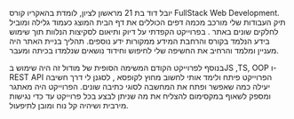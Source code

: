 יובל דוד בת 21 מראשון לציון, לומדת בהאקריו קורס FullStack Web Development.
 תיק העבודות שלי מורכב מכמה דפים הכוללים את דף הבית המוצג כעמוד גלילה ומוביל לחלקים שונים באתר . בפרוייקט הקפדתי על דיוק ותיאום לסקיצות הנלוות תוך שימוש בידע הנלמד בקורס והרחבת המידע ממקורות ידע נוספים.
 תהליך בניית האתר היה מעניין ומלמד והרחיב את החשיפה שלי לחיפוש וחידוד נושאים שנלמדו בכיתה ומעבר.
 
 בנוסף לפרוייקט הקודם המשימה הסופית של מודול זה היה שימוש
  בJS ,TS, OOP ו-REST API
   הפרוייקט פיתח ולימד אותי לחשוב מחוץ לקופסא , לסגנן לי דרך חשיבה יעילה כמה שאפשר ופתח את המחשבה לסוגי כתיבה שונים.
 הפרוייקט היה מאתגר ומספק לשאוף במקסימום להצליח את מה שניתן לבצע בכל פרוייקט עד כדי נגישות מירבית ושיהיה קל נוח ומובן לתיפעול.
